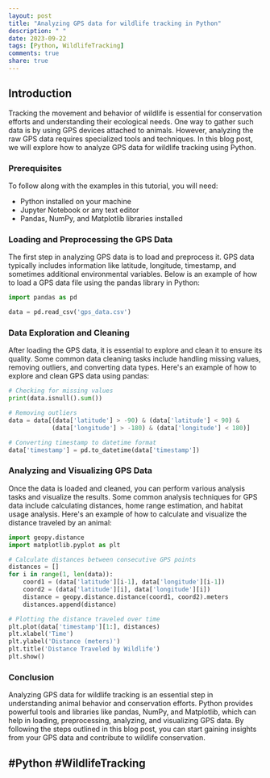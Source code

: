 ```yaml
---
layout: post
title: "Analyzing GPS data for wildlife tracking in Python"
description: " "
date: 2023-09-22
tags: [Python, WildlifeTracking]
comments: true
share: true
---
```


## Introduction
Tracking the movement and behavior of wildlife is essential for conservation efforts and understanding their ecological needs. One way to gather such data is by using GPS devices attached to animals. However, analyzing the raw GPS data requires specialized tools and techniques. In this blog post, we will explore how to analyze GPS data for wildlife tracking using Python.

### Prerequisites
To follow along with the examples in this tutorial, you will need:

- Python installed on your machine
- Jupyter Notebook or any text editor
- Pandas, NumPy, and Matplotlib libraries installed

### Loading and Preprocessing the GPS Data
The first step in analyzing GPS data is to load and preprocess it. GPS data typically includes information like latitude, longitude, timestamp, and sometimes additional environmental variables. Below is an example of how to load a GPS data file using the pandas library in Python:

```python
import pandas as pd

data = pd.read_csv('gps_data.csv')
```

### Data Exploration and Cleaning
After loading the GPS data, it is essential to explore and clean it to ensure its quality. Some common data cleaning tasks include handling missing values, removing outliers, and converting data types. Here's an example of how to explore and clean GPS data using pandas:

```python
# Checking for missing values
print(data.isnull().sum())

# Removing outliers
data = data[(data['latitude'] > -90) & (data['latitude'] < 90) &
            (data['longitude'] > -180) & (data['longitude'] < 180)]

# Converting timestamp to datetime format
data['timestamp'] = pd.to_datetime(data['timestamp'])
```

### Analyzing and Visualizing GPS Data
Once the data is loaded and cleaned, you can perform various analysis tasks and visualize the results. Some common analysis techniques for GPS data include calculating distances, home range estimation, and habitat usage analysis. Here's an example of how to calculate and visualize the distance traveled by an animal:

```python
import geopy.distance
import matplotlib.pyplot as plt

# Calculate distances between consecutive GPS points
distances = []
for i in range(1, len(data)):
    coord1 = (data['latitude'][i-1], data['longitude'][i-1])
    coord2 = (data['latitude'][i], data['longitude'][i])
    distance = geopy.distance.distance(coord1, coord2).meters
    distances.append(distance)

# Plotting the distance traveled over time
plt.plot(data['timestamp'][1:], distances)
plt.xlabel('Time')
plt.ylabel('Distance (meters)')
plt.title('Distance Traveled by Wildlife')
plt.show()
```

### Conclusion
Analyzing GPS data for wildlife tracking is an essential step in understanding animal behavior and conservation efforts. Python provides powerful tools and libraries like pandas, NumPy, and Matplotlib, which can help in loading, preprocessing, analyzing, and visualizing GPS data. By following the steps outlined in this blog post, you can start gaining insights from your GPS data and contribute to wildlife conservation.

## #Python #WildlifeTracking